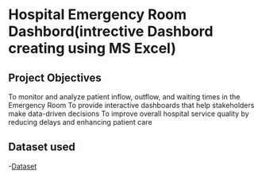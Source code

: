# Hospital Emergency Room Dashbord(intrective Dashbord creating using MS Excel)
## Project Objectives
To monitor and analyze patient inflow, outflow, and waiting times in the Emergency Room
To provide interactive dashboards that help stakeholders make data-driven decisions
To improve overall hospital service quality by reducing delays and enhancing patient care
## Dataset used
-<a href="https://github.com/ravenakhatoon/Data-Analysis-Dashboard/blob/main/Hospital%20Emergency%20Room%20Data.csv">Dataset</a>
